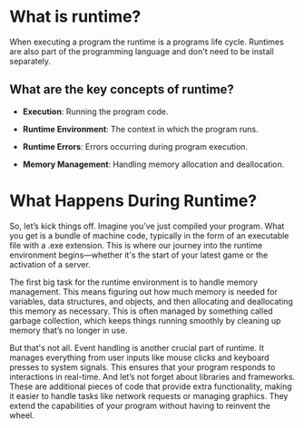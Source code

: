 # What is runtime? 

When executing a program the runtime is a programs life cycle. Runtimes are also part of the programming language and don't need to be install separately.  

## What are the key concepts of runtime? 

- **Execution**: Running the program code.

- **Runtime Environment**: The context in which the program runs.

- **Runtime Errors**: Errors occurring during program execution.

- **Memory Management**: Handling memory allocation and deallocation.

# What Happens During Runtime?
So, let’s kick things off. Imagine you’ve just compiled your program. What you get is a bundle of machine code, typically in the form of an executable file with a .exe extension. This is where our journey into the runtime environment begins—whether it's the start of your latest game or the activation of a server.

The first big task for the runtime environment is to handle memory management. This means figuring out how much memory is needed for variables, data structures, and objects, and then allocating and deallocating this memory as necessary. This is often managed by something called garbage collection, which keeps things running smoothly by cleaning up memory that’s no longer in use.

But that's not all. Event handling is another crucial part of runtime. It manages everything from user inputs like mouse clicks and keyboard presses to system signals. This ensures that your program responds to interactions in real-time. And let’s not forget about libraries and frameworks. These are additional pieces of code that provide extra functionality, making it easier to handle tasks like network requests or managing graphics. They extend the capabilities of your program without having to reinvent the wheel.